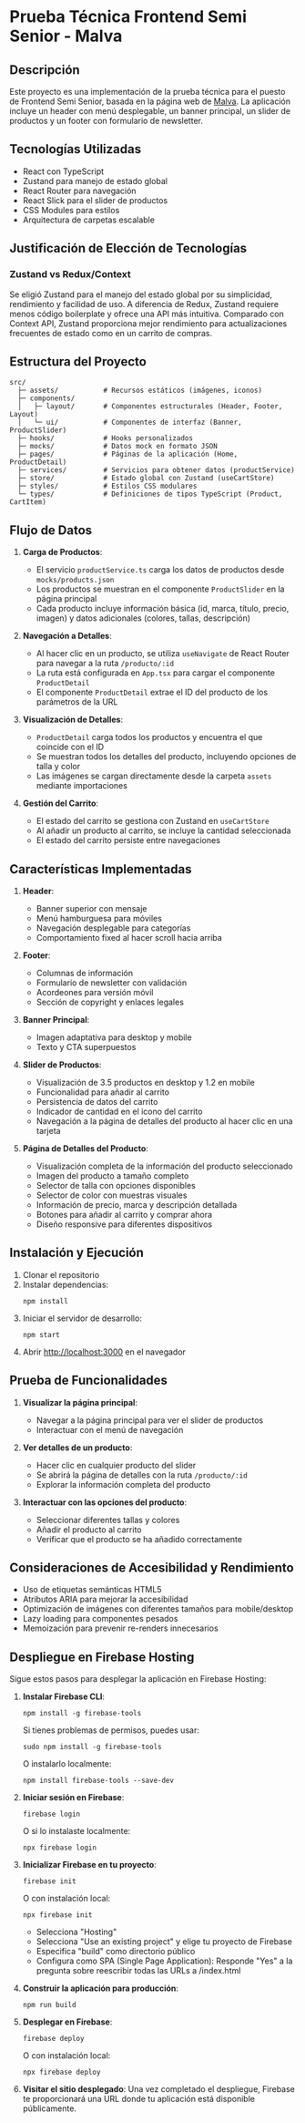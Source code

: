 # Prueba Técnica Frontend Semi Senior - Malva

## Descripción

Este proyecto es una implementación de la prueba técnica para el puesto de Frontend Semi Senior, basada en la página web de [Malva](https://co.malvaonline.com/). La aplicación incluye un header con menú desplegable, un banner principal, un slider de productos y un footer con formulario de newsletter.

## Tecnologías Utilizadas

- React con TypeScript
- Zustand para manejo de estado global
- React Router para navegación
- React Slick para el slider de productos
- CSS Modules para estilos
- Arquitectura de carpetas escalable

## Justificación de Elección de Tecnologías

### Zustand vs Redux/Context

Se eligió Zustand para el manejo del estado global por su simplicidad, rendimiento y facilidad de uso. A diferencia de Redux, Zustand requiere menos código boilerplate y ofrece una API más intuitiva. Comparado con Context API, Zustand proporciona mejor rendimiento para actualizaciones frecuentes de estado como en un carrito de compras.

## Estructura del Proyecto

```
src/
  ├─ assets/           # Recursos estáticos (imágenes, iconos)
  ├─ components/
  │   ├─ layout/       # Componentes estructurales (Header, Footer, Layout)
  │   └─ ui/           # Componentes de interfaz (Banner, ProductSlider)
  ├─ hooks/            # Hooks personalizados
  ├─ mocks/            # Datos mock en formato JSON
  ├─ pages/            # Páginas de la aplicación (Home, ProductDetail)
  ├─ services/         # Servicios para obtener datos (productService)
  ├─ store/            # Estado global con Zustand (useCartStore)
  ├─ styles/           # Estilos CSS modulares
  └─ types/            # Definiciones de tipos TypeScript (Product, CartItem)
```

## Flujo de Datos

1. **Carga de Productos**:
   - El servicio `productService.ts` carga los datos de productos desde `mocks/products.json`
   - Los productos se muestran en el componente `ProductSlider` en la página principal
   - Cada producto incluye información básica (id, marca, título, precio, imagen) y datos adicionales (colores, tallas, descripción)

2. **Navegación a Detalles**:
   - Al hacer clic en un producto, se utiliza `useNavigate` de React Router para navegar a la ruta `/producto/:id`
   - La ruta está configurada en `App.tsx` para cargar el componente `ProductDetail`
   - El componente `ProductDetail` extrae el ID del producto de los parámetros de la URL

3. **Visualización de Detalles**:
   - `ProductDetail` carga todos los productos y encuentra el que coincide con el ID
   - Se muestran todos los detalles del producto, incluyendo opciones de talla y color
   - Las imágenes se cargan directamente desde la carpeta `assets` mediante importaciones

4. **Gestión del Carrito**:
   - El estado del carrito se gestiona con Zustand en `useCartStore`
   - Al añadir un producto al carrito, se incluye la cantidad seleccionada
   - El estado del carrito persiste entre navegaciones

## Características Implementadas

1. **Header**:
   - Banner superior con mensaje
   - Menú hamburguesa para móviles
   - Navegación desplegable para categorías
   - Comportamiento fixed al hacer scroll hacia arriba

2. **Footer**:
   - Columnas de información
   - Formulario de newsletter con validación
   - Acordeones para versión móvil
   - Sección de copyright y enlaces legales

3. **Banner Principal**:
   - Imagen adaptativa para desktop y mobile
   - Texto y CTA superpuestos

4. **Slider de Productos**:
   - Visualización de 3.5 productos en desktop y 1.2 en mobile
   - Funcionalidad para añadir al carrito
   - Persistencia de datos del carrito
   - Indicador de cantidad en el icono del carrito
   - Navegación a la página de detalles del producto al hacer clic en una tarjeta

5. **Página de Detalles del Producto**:
   - Visualización completa de la información del producto seleccionado
   - Imagen del producto a tamaño completo
   - Selector de talla con opciones disponibles
   - Selector de color con muestras visuales
   - Información de precio, marca y descripción detallada
   - Botones para añadir al carrito y comprar ahora
   - Diseño responsive para diferentes dispositivos

## Instalación y Ejecución

1. Clonar el repositorio
2. Instalar dependencias:
   ```
   npm install
   ```
3. Iniciar el servidor de desarrollo:
   ```
   npm start
   ```
4. Abrir [http://localhost:3000](http://localhost:3000) en el navegador

## Prueba de Funcionalidades

1. **Visualizar la página principal**:
   - Navegar a la página principal para ver el slider de productos
   - Interactuar con el menú de navegación

2. **Ver detalles de un producto**:
   - Hacer clic en cualquier producto del slider
   - Se abrirá la página de detalles con la ruta `/producto/:id`
   - Explorar la información completa del producto

3. **Interactuar con las opciones del producto**:
   - Seleccionar diferentes tallas y colores
   - Añadir el producto al carrito
   - Verificar que el producto se ha añadido correctamente

## Consideraciones de Accesibilidad y Rendimiento

- Uso de etiquetas semánticas HTML5
- Atributos ARIA para mejorar la accesibilidad
- Optimización de imágenes con diferentes tamaños para mobile/desktop
- Lazy loading para componentes pesados
- Memoización para prevenir re-renders innecesarios

## Despliegue en Firebase Hosting

Sigue estos pasos para desplegar la aplicación en Firebase Hosting:

1. **Instalar Firebase CLI**:
   ```
   npm install -g firebase-tools
   ```
   Si tienes problemas de permisos, puedes usar:
   ```
   sudo npm install -g firebase-tools
   ```
   O instalarlo localmente:
   ```
   npm install firebase-tools --save-dev
   ```

2. **Iniciar sesión en Firebase**:
   ```
   firebase login
   ```
   O si lo instalaste localmente:
   ```
   npx firebase login
   ```

3. **Inicializar Firebase en tu proyecto**:
   ```
   firebase init
   ```
   O con instalación local:
   ```
   npx firebase init
   ```
   - Selecciona "Hosting"
   - Selecciona "Use an existing project" y elige tu proyecto de Firebase
   - Especifica "build" como directorio público
   - Configura como SPA (Single Page Application): Responde "Yes" a la pregunta sobre reescribir todas las URLs a /index.html

4. **Construir la aplicación para producción**:
   ```
   npm run build
   ```

5. **Desplegar en Firebase**:
   ```
   firebase deploy
   ```
   O con instalación local:
   ```
   npx firebase deploy
   ```

6. **Visitar el sitio desplegado**:
   Una vez completado el despliegue, Firebase te proporcionará una URL donde tu aplicación está disponible públicamente.

